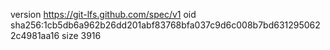 version https://git-lfs.github.com/spec/v1
oid sha256:1cb5db6a962b26dd201abf83768bfa037c9d6c008b7bd6312950622c4981aa16
size 3916
